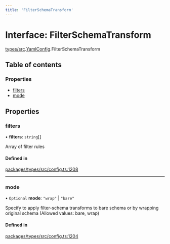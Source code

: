 ```yaml
---
title: 'FilterSchemaTransform'
---
```


# Interface: FilterSchemaTransform

[types/src](../modules/types_src).[YamlConfig](../modules/types_src.YamlConfig).FilterSchemaTransform

## Table of contents

### Properties

- [filters](types_src.YamlConfig.FilterSchemaTransform#filters)
- [mode](types_src.YamlConfig.FilterSchemaTransform#mode)

## Properties

### filters

• **filters**: `string`[]

Array of filter rules

#### Defined in

[packages/types/src/config.ts:1208](https://github.com/Urigo/graphql-mesh/blob/master/packages/types/src/config.ts#L1208)

___

### mode

• `Optional` **mode**: ``"wrap"`` \| ``"bare"``

Specify to apply filter-schema transforms to bare schema or by wrapping original schema (Allowed values: bare, wrap)

#### Defined in

[packages/types/src/config.ts:1204](https://github.com/Urigo/graphql-mesh/blob/master/packages/types/src/config.ts#L1204)
